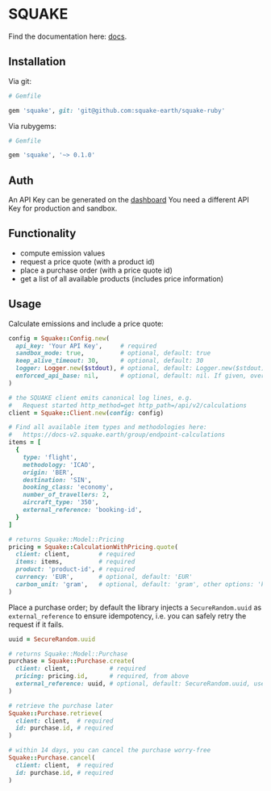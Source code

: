 # SQUAKE

Find the documentation here: [docs](https://docs.squake.earth/).

## Installation

Via git:

```ruby
# Gemfile

gem 'squake', git: 'git@github.com:squake-earth/squake-ruby'
```

Via rubygems:

```ruby
# Gemfile

gem 'squake', '~> 0.1.0'
```

## Auth

An API Key can be generated on the [dashboard](https://dashboard.squake.earth/.)
You need a different API Key for production and sandbox.

## Functionality

* compute emission values
* request a price quote (with a product id)
* place a purchase order (with a price quote id)
* get a list of all available products (includes price information)

## Usage

Calculate emissions and include a price quote:

```ruby
config = Squake::Config.new(
  api_key: 'Your API Key',     # required
  sandbox_mode: true,          # optional, default: true
  keep_alive_timeout: 30,      # optional, default: 30
  logger: Logger.new($stdout), # optional, default: Logger.new($stdout)
  enforced_api_base: nil,      # optional, default: nil. If given, overrides the API base URL.
)

# the SQUAKE client emits canonical log lines, e.g.
#   Request started http_method=get http_path=/api/v2/calculations
client = Squake::Client.new(config: config)

# Find all available item types and methodologies here:
#   https://docs-v2.squake.earth/group/endpoint-calculations
items = [
  {
    type: 'flight',
    methodology: 'ICAO',
    origin: 'BER',
    destination: 'SIN',
    booking_class: 'economy',
    number_of_travellers: 2,
    aircraft_type: '350',
    external_reference: 'booking-id',
  }
]

# returns Squake::Model::Pricing
pricing = Squake::CalculationWithPricing.quote(
  client: client,        # required
  items: items,          # required
  product: 'product-id', # required
  currency: 'EUR',       # optional, default: 'EUR'
  carbon_unit: 'gram',   # optional, default: 'gram', other options: 'kilogram', 'tonne'
)
```

Place a purchase order; by default the library injects a `SecureRandom.uuid` as `external_reference` to ensure idempotency, i.e. you can safely retry the request if it fails.

```ruby
uuid = SecureRandom.uuid

# returns Squake::Model::Purchase
purchase = Squake::Purchase.create(
  client: client,           # required
  pricing: pricing.id,      # required, from above
  external_reference: uuid, # optional, default: SecureRandom.uuid, used for idempotency, if given, MUST be unique
)

# retrieve the purchase later
Squake::Purchase.retrieve(
  client: client,  # required
  id: purchase.id, # required
)

# within 14 days, you can cancel the purchase worry-free
Squake::Purchase.cancel(
  client: client,  # required
  id: purchase.id, # required
)
```
